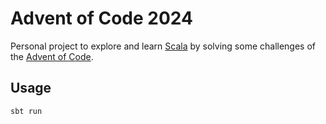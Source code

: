 # Advent of Code 2024

Personal project to explore and learn [Scala](https://scala-lang.org/) by 
solving some challenges of the [Advent of Code](https://adventofcode.com/).

## Usage

```bash
sbt run
```
